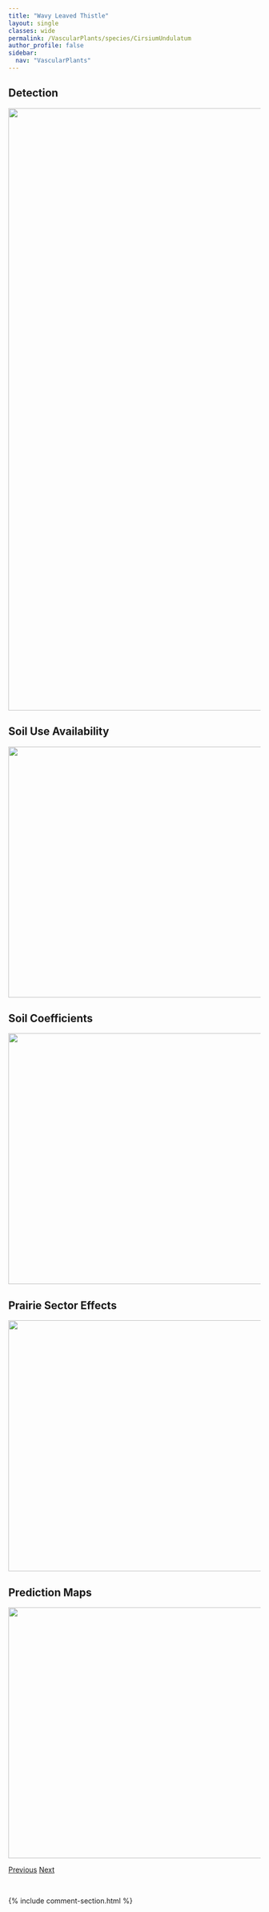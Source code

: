 ```yaml
---
title: "Wavy Leaved Thistle"
layout: single
classes: wide
permalink: /VascularPlants/species/CirsiumUndulatum
author_profile: false
sidebar:
  nav: "VascularPlants"
---
```


<h2>Detection</h2>

<a href="https://drive.google.com/uc?export=view&id=16Ee3zufi52M0H-k0uHuFRXytgOXTcEGa">
<img src="https://drive.google.com/uc?export=view&id=16Ee3zufi52M0H-k0uHuFRXytgOXTcEGa" height = "1200" width = "800">
</a>


<h2>Soil Use Availability</h2>

<a href="https://drive.google.com/uc?export=view&id=1-8MBhMPXcBx7Ei8wFWXFB19Hry1_tMry">
<img src="https://drive.google.com/uc?export=view&id=1-8MBhMPXcBx7Ei8wFWXFB19Hry1_tMry" height = "500" width = "1000">
</a>


<h2>Soil Coefficients</h2>

<a href="https://drive.google.com/uc?export=view&id=1T5aR_oAj019kXGk8djXj8aeJflYdQJkC">
<img src="https://drive.google.com/uc?export=view&id=1T5aR_oAj019kXGk8djXj8aeJflYdQJkC" height = "500" width = "1000">
</a>


<h2>Prairie Sector Effects</h2>

<a href="https://drive.google.com/uc?export=view&id=1VDS4829lkMMMChJ1gCrzSAWPIsPKCefF">
<img src="https://drive.google.com/uc?export=view&id=1VDS4829lkMMMChJ1gCrzSAWPIsPKCefF" height = "500" width = "1000">
</a>


<h2>Prediction Maps</h2>

<a href="https://drive.google.com/uc?export=view&id=1eyfV1GEp5o5T3QBe39bJxxnxAR6c1Lnf">
<img src="https://drive.google.com/uc?export=view&id=1eyfV1GEp5o5T3QBe39bJxxnxAR6c1Lnf" height = "500" width = "1000">
</a>


<a href="/DevelopmentWebsite/VascularPlants/species/CirsiumHookerianum" class="pagination--pager" title="Cirsium hookerianum">Previous</a> <a href="/DevelopmentWebsite/VascularPlants/species/CirsiumVulgare" class="pagination--pager" title="Cirsium vulgare">Next</a>

<p>&nbsp;</p>

{% include comment-section.html %}
